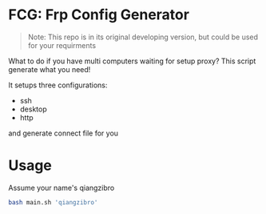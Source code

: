 # FCG: Frp Config Generator
> Note: This repo is in its original developing version, but could be used for your requirments

What to do if you have multi computers waiting for setup proxy? This script generate what you need!

It setups three configurations:
- ssh
- desktop
- http

and generate connect file for you

# Usage
Assume your name's qiangzibro
```bash
bash main.sh 'qiangzibro'
```

